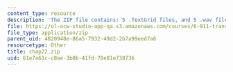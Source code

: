 ```yaml
---
content_type: resource
description: 'The ZIP file contains: 5 .TextGrid files, and 5 .wav files.'
file: https://ol-ocw-studio-app-qa.s3.amazonaws.com/courses/6-911-transcribing-prosodic-structure-of-spoken-utterances-with-tobi-january-iap-2006/61e7a61cc8ae3b0b41fd78e81e738736_chap22.zip
file_type: application/zip
parent_uid: 4820948e-86a5-7932-49d2-2b7a99eed7a6
resourcetype: Other
title: chap22.zip
uid: 61e7a61c-c8ae-3b0b-41fd-78e81e738736
---
```

